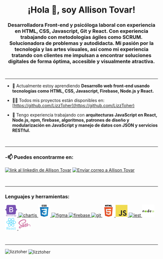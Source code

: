   <h1 align="center">¡Hola 👋, soy Allison Tovar!</h1>
  
  
<h3 align="center">Desarrolladora Front-end y psicóloga laboral con experiencia en HTML, CSS, Javascript, Git y React. Con experiencia trabajando con metodologías ágiles como SCRUM. Solucionadora de problemas y autodidacta. Mi pasión por la tecnología y las artes visuales, así como mi experiencia tratando con clientes me impulsan a encontrar soluciones digitales de forma óptima, accesible y visualmente atractiva.</h3>
<br>

---

- 🌱 Actualmente estoy aprendiendo **Desarrollo web front-end usando tecnologías como HTML, CSS, Javascript, Firebase, Node.js y React.**

- 👨‍💻 Todos mis proyectos están disponibles en: [https://github.com/LizzToher](https://github.com/LizzToher)

- 💬 Tengo experiencia trabajando con **arquitecturas JavaScript en React, Node.js, npm, firebase, algoritmos, patrones de diseño y modularización en JavaScript y manejo de datos con JSON y servicios RESTful.**
<br>

---

<h3 align="left">-📫 Puedes encontrarme en:</h3>
<p align="left">
<a href="https://www.linkedin.com/in/allisontovarhern%c3%a1ndez" target="blank"><img align="center" src="https://raw.githubusercontent.com/rahuldkjain/github-profile-readme-generator/master/src/images/icons/Social/linked-in-alt.svg" alt="link al linkedin de Allison Tovar" height="30" width="40" /></a>
<a href="mailto:allisontovar94@gmail.com" target="blank"><img align="center" src="https://upload.wikimedia.org/wikipedia/commons/thumb/7/7e/Gmail_icon_%282020%29.svg/2560px-Gmail_icon_%282020%29.svg.png" alt="Envíar correo a Allison Tovar" height="30" width="30" /></a>
</p>
<br>

---

<h3 align="left">Lenguajes y herramientas:</h3>
<p align="left"> <a href="https://getbootstrap.com" target="_blank" rel="noreferrer"> <img src="https://raw.githubusercontent.com/devicons/devicon/master/icons/bootstrap/bootstrap-plain-wordmark.svg" alt="bootstrap" width="40" height="40"/> </a> <a href="https://www.chartjs.org" target="_blank" rel="noreferrer"> <img src="https://www.chartjs.org/media/logo-title.svg" alt="chartjs" width="40" height="40"/> </a> <a href="https://www.w3schools.com/css/" target="_blank" rel="noreferrer"> <img src="https://raw.githubusercontent.com/devicons/devicon/master/icons/css3/css3-original-wordmark.svg" alt="css3" width="40" height="40"/> </a> <a href="https://www.figma.com/" target="_blank" rel="noreferrer"> <img src="https://www.vectorlogo.zone/logos/figma/figma-icon.svg" alt="figma" width="40" height="40"/> </a> <a href="https://firebase.google.com/" target="_blank" rel="noreferrer"> <img src="https://www.vectorlogo.zone/logos/firebase/firebase-icon.svg" alt="firebase" width="40" height="40"/> </a> <a href="https://git-scm.com/" target="_blank" rel="noreferrer"> <img src="https://www.vectorlogo.zone/logos/git-scm/git-scm-icon.svg" alt="git" width="40" height="40"/> </a> <a href="https://www.w3.org/html/" target="_blank" rel="noreferrer"> <img src="https://raw.githubusercontent.com/devicons/devicon/master/icons/html5/html5-original-wordmark.svg" alt="html5" width="40" height="40"/> </a> <a href="https://developer.mozilla.org/en-US/docs/Web/JavaScript" target="_blank" rel="noreferrer"> <img src="https://raw.githubusercontent.com/devicons/devicon/master/icons/javascript/javascript-original.svg" alt="javascript" width="40" height="40"/> </a> <a href="https://jestjs.io" target="_blank" rel="noreferrer"> <img src="https://www.vectorlogo.zone/logos/jestjsio/jestjsio-icon.svg" alt="jest" width="40" height="40"/> </a> <a href="https://nodejs.org" target="_blank" rel="noreferrer"> <img src="https://raw.githubusercontent.com/devicons/devicon/master/icons/nodejs/nodejs-original-wordmark.svg" alt="nodejs" width="40" height="40"/> </a> <a href="https://reactjs.org/" target="_blank" rel="noreferrer"> <img src="https://raw.githubusercontent.com/devicons/devicon/master/icons/react/react-original-wordmark.svg" alt="react" width="40" height="40"/> </a> <a href="https://sass-lang.com" target="_blank" rel="noreferrer"> <img src="https://raw.githubusercontent.com/devicons/devicon/master/icons/sass/sass-original.svg" alt="sass" width="40" height="40"/> </a> </p>
<br>

---

<p><img align="left" src="https://github-readme-stats.vercel.app/api/top-langs?username=lizztoher&show_icons=true&locale=en&layout=compact" alt="lizztoher" /></p>

<p>&nbsp;<img align="center" src="https://github-readme-stats.vercel.app/api?username=lizztoher&show_icons=true&locale=en" alt="lizztoher" /></p>
